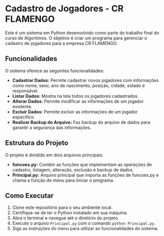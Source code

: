 # Cadastro de Jogadores - CR FLAMENGO

Este é um sistema em Python desenvolvido como parte do trabalho final do curso de Algoritmos. O objetivo é criar um programa para gerenciar o cadastro de jogadores para a empresa CR FLAMENGO.

## Funcionalidades

O sistema oferece as seguintes funcionalidades:

- **Cadastrar Dados:** Permite cadastrar novos jogadores com informações como nome, sexo, ano de nascimento, posição, cidade, estado e responsável.
- **Listar Dados:** Mostra na tela todos os jogadores cadastrados.
- **Alterar Dados:** Permite modificar as informações de um jogador existente.
- **Excluir Dados:** Permite excluir as informações de um jogador específico.
- **Realizar Backup do Arquivo:** Faz backup do arquivo de dados para garantir a segurança das informações.

## Estrutura do Projeto

O projeto é dividido em dois arquivos principais:

- **funcoes.py:** Contém as funções que implementam as operações de cadastro, listagem, alteração, exclusão e backup de dados.
- **Principal.py:** Arquivo principal que importa as funções de funcoes.py e chama a função de menu para iniciar o programa.

## Como Executar

1. Clone este repositório para o seu ambiente local.
2. Certifique-se de ter o Python instalado em sua máquina.
3. Abra o terminal e navegue até o diretório do projeto.
4. Execute o arquivo `Principal.py` com o comando `python Principal.py`.
5. Siga as instruções do menu para utilizar as funcionalidades do sistema.

